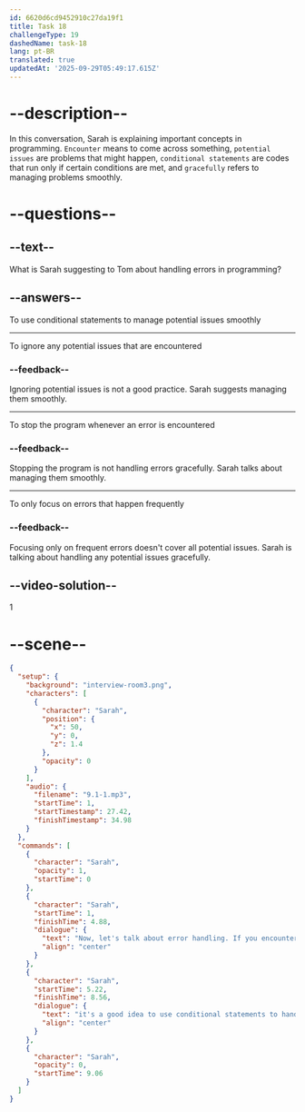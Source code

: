 ```yaml
---
id: 6620d6cd9452910c27da19f1
title: Task 18
challengeType: 19
dashedName: task-18
lang: pt-BR
translated: true
updatedAt: '2025-09-29T05:49:17.615Z'
---
```


<!-- (Audio) Sarah: Now, let's talk about error handling. If you encounter potential issues, it's a good idea to use conditional statements to handle them gracefully. -->

# --description--

In this conversation, Sarah is explaining important concepts in programming. `Encounter` means to come across something, `potential issues` are problems that might happen, `conditional statements` are codes that run only if certain conditions are met, and `gracefully` refers to managing problems smoothly.

# --questions--

## --text--

What is Sarah suggesting to Tom about handling errors in programming?

## --answers--

To use conditional statements to manage potential issues smoothly

---

To ignore any potential issues that are encountered

### --feedback--

Ignoring potential issues is not a good practice. Sarah suggests managing them smoothly.

---

To stop the program whenever an error is encountered

### --feedback--

Stopping the program is not handling errors gracefully. Sarah talks about managing them smoothly.

---

To only focus on errors that happen frequently

### --feedback--

Focusing only on frequent errors doesn't cover all potential issues. Sarah is talking about handling any potential issues gracefully.

## --video-solution--

1

# --scene--

```json
{
  "setup": {
    "background": "interview-room3.png",
    "characters": [
      {
        "character": "Sarah",
        "position": {
          "x": 50,
          "y": 0,
          "z": 1.4
        },
        "opacity": 0
      }
    ],
    "audio": {
      "filename": "9.1-1.mp3",
      "startTime": 1,
      "startTimestamp": 27.42,
      "finishTimestamp": 34.98
    }
  },
  "commands": [
    {
      "character": "Sarah",
      "opacity": 1,
      "startTime": 0
    },
    {
      "character": "Sarah",
      "startTime": 1,
      "finishTime": 4.88,
      "dialogue": {
        "text": "Now, let's talk about error handling. If you encounter potential issues,",
        "align": "center"
      }
    },
    {
      "character": "Sarah",
      "startTime": 5.22,
      "finishTime": 8.56,
      "dialogue": {
        "text": "it's a good idea to use conditional statements to handle them gracefully.",
        "align": "center"
      }
    },
    {
      "character": "Sarah",
      "opacity": 0,
      "startTime": 9.06
    }
  ]
}
```
